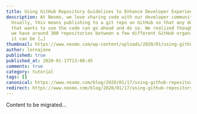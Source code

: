 ```yaml
---
title: Using GitHub Repository Guidelines to Enhance Developer Experience
description: At Nexmo, we love sharing code with our developer communities.
  Usually, this means publishing to a git repo on GitHub so that any developer
  that wants to use the code can go ahead and do so. We realized though that now
  we have around 300 repositories between a few different GitHub organizations,
  it can be […]
thumbnail: https://www.nexmo.com/wp-content/uploads/2020/01/using-github-repository-guidelines-to-enhance-developer-experience.png
author: lornajane
published: true
published_at: 2020-01-17T13:08:45
comments: true
category: tutorial
tags: []
canonical: https://www.nexmo.com/blog/2020/01/17/using-github-repository-guidelines-to-enhance-developer-experience-dr
redirect: https://www.nexmo.com/blog/2020/01/17/using-github-repository-guidelines-to-enhance-developer-experience-dr
---
```

Content to be migrated...
